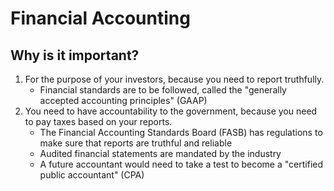 # Financial Accounting

## Why is it important?

1. For the purpose of your investors, because you need to report truthfully.
    - Financial standards are to be followed, called the "generally accepted accounting principles" (GAAP)
2. You need to have accountability to the government, because you need to pay taxes based on your reports.
    - The Financial Accounting Standards Board (FASB) has regulations to make sure that reports are truthful and reliable
    - Audited financial statements are mandated by the industry
    - A future accountant would need to take a test to become a "certified public accountant" (CPA)